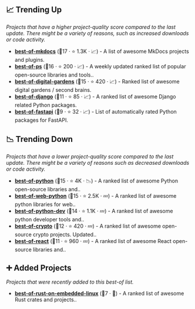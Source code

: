 ## 📈 Trending Up

_Projects that have a higher project-quality score compared to the last update. There might be a variety of reasons, such as increased downloads or code activity._

- <b><a href="https://github.com/mkdocs/catalog">best-of-mkdocs</a></b> (🥇17 ·  ⭐ 1.3K · 📈) - A list of awesome MkDocs projects and plugins.
- <b><a href="https://github.com/ps-wiki/best-of-ps">best-of-ps</a></b> (🥇16 ·  ⭐ 200 · 📈) - A weekly updated ranked list of popular open-source libraries and tools..
- <b><a href="https://github.com/lyz-code/best-of-digital-gardens">best-of-digital-gardens</a></b> (🥉15 ·  ⭐ 420 · 📈) - Ranked list of awesome digital gardens / second brains.
- <b><a href="https://github.com/fkromer/best-of-django">best-of-django</a></b> (🥈11 ·  ⭐ 85 · 📈) - A ranked list of awesome Django related Python packages. <code><img src="https://www.python.org/static/favicon.ico" style="display:inline;" width="13" height="13"></code>
- <b><a href="https://github.com/fkromer/best-of-fastapi">best-of-fastapi</a></b> (🥉9 ·  ⭐ 32 · 📈) - List of automatically rated Python packages for FastAPI. <code><img src="https://www.python.org/static/favicon.ico" style="display:inline;" width="13" height="13"></code>

## 📉 Trending Down

_Projects that have a lower project-quality score compared to the last update. There might be a variety of reasons such as decreased downloads or code activity._

- <b><a href="https://github.com/ml-tooling/best-of-python">best-of-python</a></b> (🥇15 ·  ⭐ 4K · 📉) - A ranked list of awesome Python open-source libraries and.. <code><img src="https://www.python.org/static/favicon.ico" style="display:inline;" width="13" height="13"></code>
- <b><a href="https://github.com/ml-tooling/best-of-web-python">best-of-web-python</a></b> (🥇15 ·  ⭐ 2.5K · 💤) - A ranked list of awesome python libraries for web.. <code><img src="https://www.python.org/static/favicon.ico" style="display:inline;" width="13" height="13"></code>
- <b><a href="https://github.com/ml-tooling/best-of-python-dev">best-of-python-dev</a></b> (🥇14 ·  ⭐ 1.1K · 💤) - A ranked list of awesome python developer tools and.. <code><img src="https://www.python.org/static/favicon.ico" style="display:inline;" width="13" height="13"></code>
- <b><a href="https://github.com/lukasmasuch/best-of-crypto">best-of-crypto</a></b> (🥇12 ·  ⭐ 420 · 💤) - A ranked list of awesome open-source crypto projects. Updated..
- <b><a href="https://github.com/lukasmasuch/best-of-react">best-of-react</a></b> (🥈11 ·  ⭐ 960 · 💤) - A ranked list of awesome React open-source libraries and.. <code><img src="https://cdn.icon-icons.com/icons2/2108/PNG/512/javascript_icon_130900.png" style="display:inline;" width="13" height="13"></code>

## ➕ Added Projects

_Projects that were recently added to this best-of list._

- <b><a href="https://github.com/fkromer/best-of-rust-on-embedded-linux">best-of-rust-on-embedded-linux</a></b> (🥇7 · 🐣) - A ranked list of awesome Rust crates and projects..

